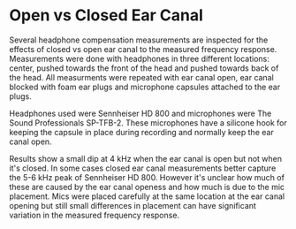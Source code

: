 # Open vs Closed Ear Canal
Several headphone compensation measurements are inspected for the effects of closed vs open ear canal to the measured
frequency response. Measurements were done with headphones in three different locations: center, pushed towards the
front of the head and pushed towards back of the head. All measurments were repeated with ear canal open, ear canal
blocked with foam ear plugs and microphone capsules attached to the ear plugs.

Headphones used were Sennheiser HD 800 and microphones were The Sound Professionals SP-TFB-2. These microphones have a
silicone hook for keeping the capsule in place during recording and normally keep the ear canal open.

Results show a small dip at 4 kHz when the ear canal is open but not when it's closed. In some cases closed ear canal
measurements better capture the 5-6 kHz peak of Sennheiser HD 800. However it's unclear how much of these are caused by
the ear canal openess and how much is due to the mic placement. Mics were placed carefully at the same location at the
ear canal opening but still small differences in placement can have significant variation in the measured frequency
response.